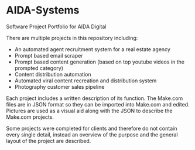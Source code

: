 # AIDA-Systems
Software Project Portfolio for AIDA Digital

There are multiple projects in this repository including:
-  An automated agent recruitment system for a real estate agency
-  Prompt based email scraper
-  Prompt based content generation (based on top youtube videos in the prompted category)
-  Content distribution automation
-  Automated viral content recreation and distribution system
-  Photography customer sales pipeline

Each project includes a written description of its function. The Make.com files are in JSON format so they can be imported into Make.com and edited. Pictures are used as a visual aid along with the JSON to describe the Make.com projects.

Some projects were completed for clients and therefore do not contain every single detail, instead an overview of the purpose and the general layout of the project are described.
